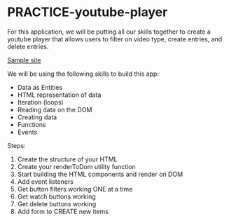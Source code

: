 # PRACTICE-youtube-player

For this application, we will be putting all our skills together to create a youtube player that allows users to filter on video type, create entries, and delete entries.

[Sample site](https://drt-youtube-player.netlify.app/#)

We will be using the following skills to build this app:
- Data as Entities
- HTML representation of data
- Iteration (loops)
- Reading data on the DOM
- Creating data
- Functions
- Events

Steps:
1. Create the structure of your HTML
1. Create your renderToDom utility function
1. Start building the HTML components and render on DOM
1. Add event listeners
1. Get button filters working ONE at a time
1. Get watch buttons working
1. Get delete buttons working
1. Add form to CREATE new items
